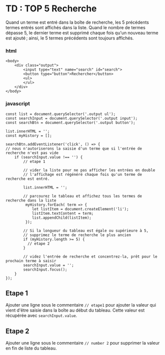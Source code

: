 # TD : TOP 5 Recherche

Quand un terme est entré dans la boîte de recherche, les 5 précédents termes entrés sont affichés dans la liste. Quand le nombre de termes dépasse 5, le dernier terme est supprimé chaque fois qu'un nouveau terme est ajouté ; ainsi, le 5 termes précédents sont toujours affichés.

### html
    <body>
	    <div class="output">
	        <input type="text" name="search" id="search">
	        <button type="button">Rechercher</button>
		    <ul>
		    </ul>
		</div>
	</body>


### javascript

    const list = document.querySelector('.output ul');
    const searchInput = document.querySelector('.output input');
    const searchBtn = document.querySelector('.output button');
	
	list.innerHTML = '';
	const myHistory = [];

	searchBtn.addEventListener('click', () => {
	// nous n'autoriserons la saisie d'un terme que si l'entrée de recherche n'est pas vide
		if (searchInput.value !== '') {
			// etape 1
			
			// vider la liste pour ne pas afficher les entrées en double
		    // l'affichage est régénéré chaque fois qu'un terme de recherche est entré.
		    
		    list.innerHTML = '';

			// parcourez le tableau et affichez tous les termes de recherche dans la liste
		     myHistory.forEach( term => {
		        let listItem = document.createElement('li');
		        listItem.textContent = term;
		        list.appendChild(listItem);
		     });
		     
		    // Si la longueur du tableau est égale ou supérieure à 5, 
		    // supprimez le terme de recherche le plus ancien
		    if (myHistory.length >= 5) {
		      // etape 2 
		    }

		    // videz l'entrée de recherche et concentrez-la, prêt pour le prochain terme à saisir
		    searchInput.value = '';
		    searchInput.focus();
	    }
    });


## Etape 1

Ajouter une ligne sous le commentaire  `// etape1`  pour ajouter la valeur qui vient d'être saisie dans la boîte au début du tableau. Cette valeur est récupérée avec  `searchInput.value`.

## Etape 2

Ajouter une ligne sous le commentaire  `// number 2` pour supprimer la valeur en fin de liste du tableau.
